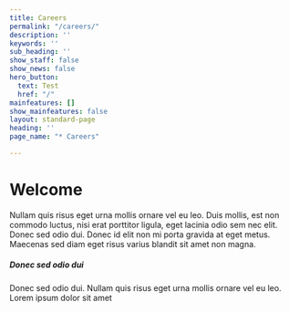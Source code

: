 ```yaml
---
title: Careers
permalink: "/careers/"
description: ''
keywords: ''
sub_heading: ''
show_staff: false
show_news: false
hero_button:
  text: Test
  href: "/"
mainfeatures: []
show_mainfeatures: false
layout: standard-page
heading: ''
page_name: "* Careers"

---
```

# Welcome
Nullam quis risus eget urna mollis ornare vel eu leo. Duis mollis, est non commodo luctus, nisi erat porttitor ligula, eget lacinia odio sem nec elit. Donec sed odio dui. Donec id elit non mi porta gravida at eget metus. Maecenas sed diam eget risus varius blandit sit amet non magna.

##### Donec sed odio dui
Donec sed odio dui. Nullam quis risus eget urna mollis ornare vel eu leo. Lorem ipsum dolor sit amet
